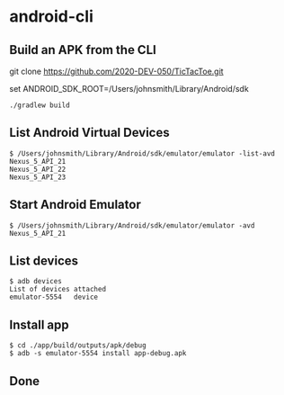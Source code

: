 # android-cli

## Build an APK from the CLI

git clone https://github.com/2020-DEV-050/TicTacToe.git

set ANDROID_SDK_ROOT=/Users/johnsmith/Library/Android/sdk

    ./gradlew build
    
## List Android Virtual Devices

    $ /Users/johnsmith/Library/Android/sdk/emulator/emulator -list-avd
    Nexus_5_API_21
    Nexus_5_API_22
    Nexus_5_API_23
    
## Start Android Emulator

    $ /Users/johnsmith/Library/Android/sdk/emulator/emulator -avd Nexus_5_API_21

## List devices

    $ adb devices
    List of devices attached
    emulator-5554   device

## Install app

    $ cd ./app/build/outputs/apk/debug
    $ adb -s emulator-5554 install app-debug.apk
    
## Done
